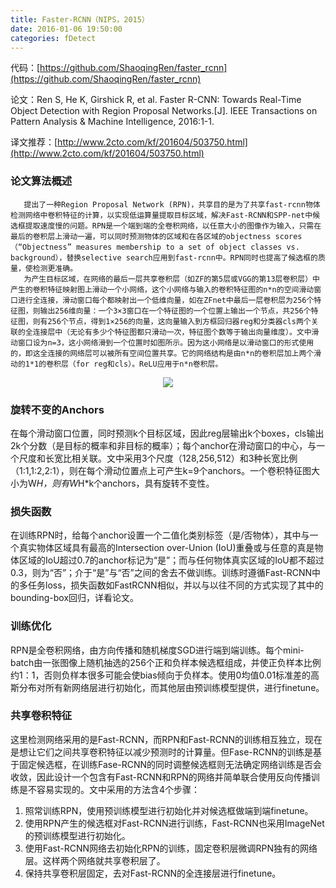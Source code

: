 ```yaml
---
title: Faster-RCNN（NIPS，2015）
date: 2016-01-06 19:50:00
categories: fDetect
---
```


<script type="text/javascript" src="http://cdn.mathjax.org/mathjax/latest/MathJax.js?config=default"></script>

代码：[https://github.com/ShaoqingRen/faster_rcnn](https://github.com/ShaoqingRen/faster_rcnn)

论文：Ren S, He K, Girshick R, et al. Faster R-CNN: Towards Real-Time Object Detection with Region Proposal Networks.[J]. IEEE Transactions on Pattern Analysis & Machine Intelligence, 2016:1-1.

译文推荐：[http://www.2cto.com/kf/201604/503750.html](http://www.2cto.com/kf/201604/503750.html)

### 论文算法概述

       提出了一种Region Proposal Network (RPN)，共享目的是为了共享fast-rcnn物体检测网络中卷积特征的计算，以实现低运算量提取目标区域，解决Fast-RCNN和SPP-net中候选框提取速度慢的问题。RPN是一个端到端的全卷积网络，以任意大小的图像作为输入，只需在最后的卷积层上滑动一遍，可以同时预测物体的区域和在各区域的objectness scores（“Objectness” measures membership to a set of object classes vs. background），替换selective search应用到fast-rcnn中。RPN同时也提高了候选框的质量，使检测更准确。
       为产生目标区域，在网络的最后一层共享卷积层（如ZF的第5层或VGG的第13层卷积层）中产生的卷积特征映射图上滑动一个小网络，这个小网络与输入的卷积特征图的n*n的空间滑动窗口进行全连接，滑动窗口每个都映射出一个低维向量，如在ZFnet中最后一层卷积层为256个特征图，则输出256维向量：一个3×3窗口在一个特征图的一个位置上输出一个节点，共256个特征图，则有256个节点，得到1×256的向量，这向量输入到方框回归器reg和分类器cls两个关联的全连接层中（无论有多少个特征图都只滑动一次，特征图个数等于输出向量维度）。文中滑动窗口设为n=3，这小网络滑到一个位置时如图所示。因为这小网络是以滑动窗口的形式使用的，即这全连接的网络层可以被所有空间位置共享。它的网络结构是由n*n的卷积层加上两个滑动的1*1的卷积层（for reg和cls）。ReLU应用于n*n卷积层。

<center><img src="{{ site.baseurl }}/images/pdDetect/f2rcnn.png"></center>

### 旋转不变的Anchors

   在每个滑动窗口位置，同时预测k个目标区域，因此reg层输出k个boxes，cls输出2k个分数（是目标的概率和非目标的概率）；每个anchor在滑动窗口的中心，与一个尺度和长宽比相关联。文中采用3个尺度（128,256,512）和3种长宽比例（1:1,1:2,2:1），则在每个滑动位置点上可产生k=9个anchors。一个卷积特征图大小为W*H，则有W*H*k个anchors，具有旋转不变性。

### 损失函数

   在训练RPN时，给每个anchor设置一个二值化类别标签（是/否物体），其中与一个真实物体区域具有最高的Intersection over-Union (IoU)重叠或与任意的真是物体区域的IoU超过0.7的anchor标记为“是”；而与任何物体真实区域的IoU都不超过0.3，则为“否”；介于“是”与“否”之间的舍去不做训练。训练时遵循Fast-RCNN中的多任务loss，损失函数如FastRCNN相似，并以与以往不同的方式实现了其中的bounding-box回归，详看论文。

### 训练优化

   RPN是全卷积网络，由方向传播和随机梯度SGD进行端到端训练。每个mini-batch由一张图像上随机抽选的256个正和负样本候选框组成，并使正负样本比例约1：1，否则负样本很多可能会使bias倾向于负样本。使用0均值0.01标准差的高斯分布对所有新网络层进行初始化，而其他层由预训练模型提供，进行finetune。

### 共享卷积特征

   这里检测网络采用的是Fast-RCNN，而RPN和Fast-RCNN的训练相互独立，现在是想让它们之间共享卷积特征以减少预测时的计算量。但Fase-RCNN的训练是基于固定候选框，在训练Fase-RCNN的同时调整候选框则无法确定网络训练是否会收敛，因此设计一个包含有Fast-RCNN和RPN的网络并简单联合使用反向传播训练是不容易实现的。文中采用的方法含4个步骤：

1. 照常训练RPN，使用预训练模型进行初始化并对候选框做端到端finetune。
2. 使用RPN产生的候选框对Fast-RCNN进行训练，Fast-RCNN也采用ImageNet的预训练模型进行初始化。
3. 使用Fast-RCNN网络去初始化RPN的训练，固定卷积层微调RPN独有的网络层。这样两个网络就共享卷积层了。
4. 保持共享卷积层固定，去对Fast-RCNN的全连接层进行finetune。

